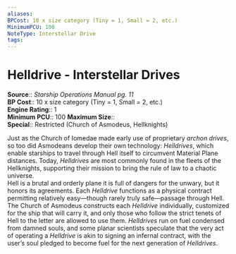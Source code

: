 ```yaml
---
aliases: 
BPCost: 10 x size category (Tiny = 1, Small = 2, etc.)  
MinimumPCU: 100
NoteType: Interstellar Drive
tags: 
---
```


# Helldrive - Interstellar Drives

**Source**:: _Starship Operations Manual pg. 11_  
**BP Cost**:: 10 x size category (Tiny = 1, Small = 2, etc.)  
**Engine Rating**:: 1  
**Minimum PCU**:: 100
**Maximum Size**::  
**Special**:: Restricted (Church of Asmodeus, Hellknights)

Just as the Church of Iomedae made early use of proprietary _archon drives_, so too did Asmodeans develop their own technology: _Helldrives_, which enable starships to travel through Hell itself to circumvent Material Plane distances. Today, _Helldrives_ are most commonly found in the fleets of the Hellknights, supporting their mission to bring the rule of law to a chaotic universe.  
Hell is a brutal and orderly plane
it is full of dangers for the unwary, but it honors its agreements. Each _Helldrive_ functions as a physical contract permitting relatively easy—though rarely truly safe—passage through Hell. The Church of Asmodeus constructs each _Helldrive_ individually, customized for the ship that will carry it, and only those who follow the strict tenets of Hell to the letter are allowed to use them. _Helldrives_ run on fuel condensed from damned souls, and some planar scientists speculate that the very act of operating a _Helldrive_ is akin to signing an infernal contract, with the user’s soul pledged to become fuel for the next generation of _Helldrives_.
